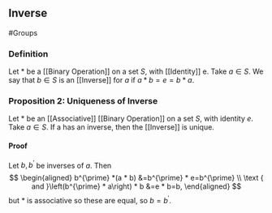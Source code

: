 ## Inverse
#Groups 
### Definition
Let $*$ be a [[Binary Operation]] on a set $S$, with [[Identity]] e. Take $a \in S$. We say that $b \in S$ is an [[Inverse]] for $a$ if $a * b=e=b * a .$
### Proposition 2: Uniqueness of Inverse
Let $*$ be an [[Associative]] [[Binary Operation]] on a set $S$, with identity $e$. Take $a \in S$. If a has an inverse, then the [[Inverse]] is unique. 
#### Proof
Let $b, b^{\prime}$ be inverses of $a$. Then
$$
\begin{aligned}
b^{\prime} *(a * b) &=b^{\prime} * e=b^{\prime} \\
\text { and }\left(b^{\prime} * a\right) * b &=e * b=b,
\end{aligned}
$$
but $*$ is associative so these are equal, so $b=b^{\prime}$.